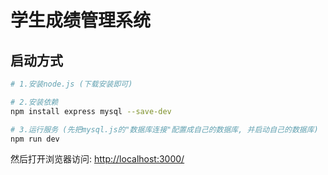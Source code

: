 # 学生成绩管理系统


## 启动方式

``` bash
# 1.安装node.js (下载安装即可)

# 2.安装依赖
npm install express mysql --save-dev

# 3.运行服务 (先把mysql.js的"数据库连接"配置成自己的数据库, 并启动自己的数据库)
npm run dev


```
然后打开浏览器访问: <http://localhost:3000/>


